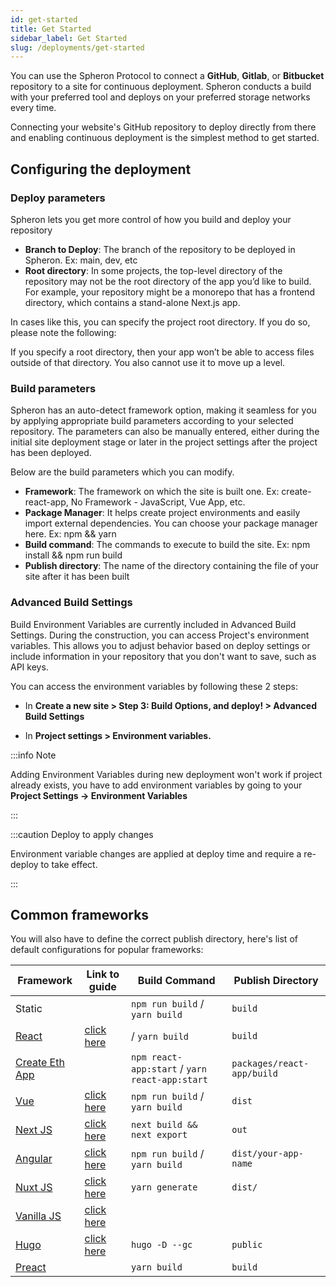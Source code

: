 ```yaml
---
id: get-started
title: Get Started
sidebar_label: Get Started
slug: /deployments/get-started
---
```


You can use the Spheron Protocol to connect a **GitHub**, **Gitlab**, or **Bitbucket** repository to a site for continuous deployment. Spheron conducts a build with your preferred tool and deploys on your preferred storage networks every time.

Connecting your website's GitHub repository to deploy directly from there and enabling continuous deployment is the simplest method to get started.

## Configuring the deployment

### Deploy parameters

Spheron lets you get more control of how you build and deploy your repository

- **Branch to Deploy**: The branch of the repository to be deployed in Spheron. Ex: main, dev, etc
- **Root directory**: In some projects, the top-level directory of the repository may not be the root directory of the app you’d like to build. For example, your repository might be a monorepo that has a frontend directory, which contains a stand-alone Next.js app.

In cases like this, you can specify the project root directory. If you do so, please note the following:

If you specify a root directory, then your app won’t be able to access files outside of that directory. You also cannot use it to move up a level.

### Build parameters

Spheron has an auto-detect framework option, making it seamless for you by applying appropriate build parameters according to your selected repository. The parameters can also be manually entered, either during the initial site deployment stage or later in the project settings after the project has been deployed.

Below are the build parameters which you can modify.

- **Framework**: The framework on which the site is built one. Ex: create-react-app, No Framework - JavaScript, Vue App, etc.
- **Package Manager**: It helps create project environments and easily import external dependencies. You can choose your package manager here. Ex: npm && yarn
- **Build command**: The commands to execute to build the site. Ex: npm install && npm run build
- **Publish directory**: The name of the directory containing the file of your site after it has been built

### Advanced Build Settings

Build Environment Variables are currently included in Advanced Build Settings. During the construction, you can access Project's environment variables. This allows you to adjust behavior based on deploy settings or include information in your repository that you don't want to save, such as API keys.

You can access the environment variables by following these 2 steps:

- In **Create a new site > Step 3: Build Options, and deploy! > Advanced Build Settings**

- In **Project settings > Environment variables.**

:::info Note

Adding Environment Variables during new deployment won't work if project already exists, you have to add environment variables by going to your **Project Settings -> Environment Variables**

:::

:::caution Deploy to apply changes

Environment variable changes are applied at deploy time and require a re-deploy to take effect.

:::

## Common frameworks

You will also have to define the correct publish directory, here's list of default configurations for popular frameworks:

| Framework                                                     | Link to guide                                                             | Build Command                                  | Publish Directory          |
| ------------------------------------------------------------- | ------------------------------------------------------------------------- | ---------------------------------------------- | -------------------------- |
| Static                                                        |                                                                           | `npm run build` / `yarn build`                 | `build`                    |
| [React](https://reactjs.org/)                                 | [click here](https://docs.spheron.network/framework-guide/deploy-react)   | / `yarn build`                                 | `build`                    |
| [Create Eth App](https://github.com/paulrberg/create-eth-app) |                                                                           | `npm react-app:start` / `yarn react-app:start` | `packages/react-app/build` |
| [Vue](https://vuejs.org/)                                     | [click here](https://docs.spheron.network/framework-guide/deploy-vue)     | `npm run build` / `yarn build`                 | `dist`                     |
| [Next JS](https://nextjs.org/)                                | [click here](https://docs.spheron.network/framework-guide/deploy-next)    | `next build && next export`                    | `out`                      |
| [Angular](https://angular.io/)                                | [click here](https://docs.spheron.network/framework-guide/deploy-angular) | `npm run build` / `yarn build`                 | `dist/your-app-name`       |
| [Nuxt JS](https://nuxtjs.org/)                                | [click here](https://docs.spheron.network/framework-guide/deploy-nuxt)                                                                       | `yarn generate`                                | `dist/`                    |
| [Vanilla JS](http://vanilla-js.com/)                          | [click here](https://docs.spheron.network/framework-guide/deploy-vanilla)                                                                            |                                                |                            |
| [Hugo](https://gohugo.io/)                                    |  [click here](https://docs.spheron.network/framework-guild/deploy-hugo)                                                                           | `hugo -D --gc`                                 | `public`                   |
| [Preact](https://preactjs.com/)                                    |                                                                           | `yarn build`                                 | `build`                   |
